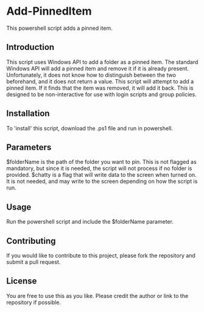 # Add-PinnedItem

This powershell script adds a pinned item.

## Introduction

This script uses Windows API to add a folder as a pinned item. The standard Windows API will add a pinned item and remove it if it is already present. Unfortunately, it does not know how to distinguish between the two beforehand, and it does not return a value. This script will attempt to add a pinned item. If it finds that the item was removed, it will add it back. This is designed to be non-interactive for use with login scripts and group policies.

## Installation

To 'install' this script, download the .ps1 file and run in powershell.

## Parameters

$folderName is the path of the folder you want to pin. This is not flagged as mandatory, but since it is needed, the script will not process if no folder is provided.
$chatty is a flag that will write data to the screen when turned on. It is not needed, and may write to the screen depending on how the script is run.

## Usage

Run the powershell script and include the $folderName parameter.

## Contributing

If you would like to contribute to this project, please fork the repository and submit a pull request.

## License

You are free to use this as you like. Please credit the author or link to the repository if possible.
